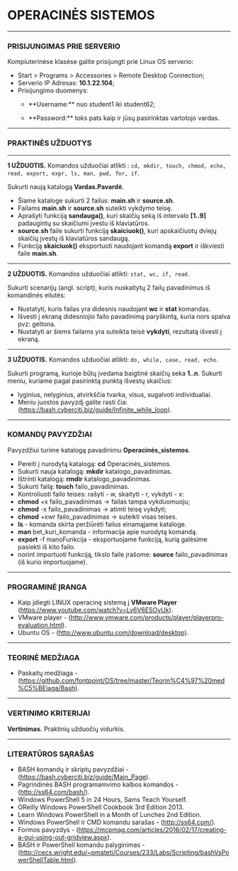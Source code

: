 # OPERACINĖS SISTEMOS
___
### PRISIJUNGIMAS PRIE SERVERIO
 Kompiuterinėse klasėse galite prisijungti prie Linux OS serverio:
- Start > Programs > Accessories > Remote Desktop Connection;
- Serverio IP Adresas: **10.1.22.104**;
- Prisijungimo duomenys:
  - <p>**Username:** nuo student1 iki student62; </p>
  - <p>**Password:** toks pats kaip ir jūsų pasirinktas vartotojo vardas.</p>

___


### PRAKTINĖS UŽDUOTYS 
___
**1 UŽDUOTIS.** Komandos užduočiai atlikti : ```cd, mkdir, touch, chmod, echo, read, export, expr, ls, man, pwd, for, if```.

Sukurti naują katalogą **Vardas.Pavardė**.
- Šiame kataloge sukurti 2 failus: **main.sh** ir **source.sh**.
- Failams **main.sh** ir **source.sh** suteikti vykdymo teisę.
- Aprašyti funkciją **sandauga()**, kuri skaičių seką iš intervalo **[1..9]** padaugintų su skaičiumi įvestu iš klaviatūros.  
- **source.sh** faile sukurti funkciją **skaiciuok()**, kuri apskaičiuotų dviejų skaičių įvestų iš klaviatūros sandaugą.
- Funkciją **skaiciuok()** eksportuoti naudojant komandą **export** ir iškviesti faile **main.sh**.

___
**2 UŽDUOTIS.** Komandos užduočiai atlikti: ```stat, wc, if, read```. 

Sukurti scenarijų (angl. script), kuris nuskaitytų 2 failų pavadinimus iš komandinės eilutės:
- Nustatyti, kuris failas yra didesnis naudojant **wc** ir **stat** komandas.
- Išvesti į ekraną didesniojio failo pavadinimą paryškintą, kuria nors spalva pvz: geltona.
- Nustatyti ar šiems failams yra suteikta teisė **vykdyti**, rezultatą išvesti į ekraną.

___

**3 UŽDUOTIS.** Komandos užduočiai atlikti: ```do, while, case, read, echo```.

Sukurti programą, kurioje būtų įvedama baigtinė skaičių seka **1..n**. Sukurti meniu, kuriame pagal pasirinktą punktą išvestų skaičius:
- lyginius, nelyginius, atvirkščia tvarka, visus, sugalvoti individualiai.
- Meniu juostos pavyzdį galite rasti čia: (https://bash.cyberciti.biz/guide/Infinite_while_loop).

___

### KOMANDŲ PAVYZDŽIAI

Pavyzdžiui turime katalogą pavadinimu **Operacinės_sistemos**.  
- Pereiti į nurodytą katalogą: **cd** Operacinės_sistemos.
- Sukurti nauja katalogą: **mkdir** katalogo_pavadinimas.
- Ištrinti katalogą: **rmdir** katalogo_pavadinimas.
- Sukurti failą: **touch** failo_pavadinimas.
- Kontroliuoti failo teises: rašyti - w, skaityti - r, vykdyti - x: <br/>
 - **chmod** +x failo_pavadinimas -> failas tampa vykduomuoju; <br/>
 - **chmod** -x failo_pavadinimas -> atimti teisę vykdyti;
 - **chmod** +xwr failo_pavadinimas -> suteikti visas teises.
- **ls** - komanda skirta peržiūrėti failus einamąjame kataloge.
- **man** bet_kuri_komanda - informacija apie nurodytą komandą.
- **export** -f manoFunkcija - eksportuojame funkciją, kurią galėsime pasiekti iš kito failo.
 - norint importuoti funkciją, tikslo faile įrašome: **source** failo_pavadinimas (iš kurio importuojame).

___


### PROGRAMINĖ ĮRANGA

- Kaip įdiegti LINUX operacinę sistemą į **VMware Player** (https://www.youtube.com/watch?v=Lv6V6ESOyUk).
 - VMware player - (http://www.vmware.com/products/player/playerpro-evaluation.html).
 - Ubuntu OS - (http://www.ubuntu.com/download/desktop).

___

### TEORINĖ MEDŽIAGA 
- Paskaitų medžiaga - (https://github.com/fontpoint/OS/tree/master/Teorin%C4%97%20med%C5%BEiaga/Bash).

___

### VERTINIMO KRITERIJAI

**Vertinimas.** Praktinių užduočių vidurkis.
___

### LITERATŪROS SĄRAŠAS

- BASH komandų ir skriptų pavyzdžiai - (https://bash.cyberciti.biz/guide/Main_Page).
- Pagrindinės BASH programamvimo kalbos komandos - (http://ss64.com/bash/).
- Windows PowerShell 5 in 24 Hours, Sams Teach Yourself. 
- OReilly Windows PowerShell Cookbook 3rd Edition 2013.
- Learn Windows PowerShell in a Month of Lunches 2nd Edition.
- Windows PowerShell ir CMD komandu sarašas - (http://ss64.com/).
- Formos pavyzdys - (https://mcpmag.com/articles/2016/02/17/creating-a-gui-using-out-gridview.aspx).
- BASH ir PowerShell komandu palyginimas - (http://cecs.wright.edu/~pmateti/Courses/233/Labs/Scripting/bashVsPowerShellTable.html).


